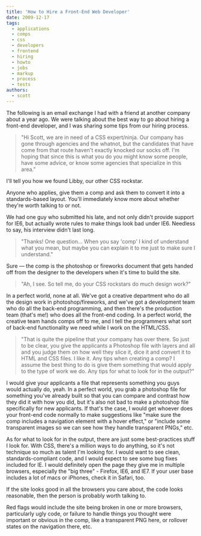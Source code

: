```yaml
---
title: 'How to Hire a Front-End Web Developer'
date: 2009-12-17
tags:
  - applications
  - comps
  - css
  - developers
  - frontend
  - hiring
  - howto
  - jobs
  - markup
  - process
  - tests
authors:
  - scott
---
```


The following is an email exchange I had with a friend at another company about a year ago. We were talking about the best way to go about hiring a front-end developer, and I was sharing some tips from our hiring process.

> "Hi Scott, we are in need of a CSS expert/ninja. Our company has gone through agencies and the whatnot, but the candidates that have come from that route haven't exactly knocked our socks off. I'm hoping that since this is what you do you might know some people, have some advice, or know some agencies that specialize in this area."

I'll tell you how we found Libby, our other CSS rockstar.

Anyone who applies, give them a comp and ask them to convert it into a standards-based layout. You'll immediately know more about whether they're worth talking to or not.

We had one guy who submitted his late, and not only didn't provide support for IE6, but actually wrote rules to make things look bad under IE6. Needless to say, his interview didn't last long.

> "Thanks! One question... When you say 'comp' I kind of understand what you mean, but maybe you can explain it to me just to make sure I understand."

Sure — the comp is the photoshop or fireworks document that gets handed off from the designer to the developers when it's time to build the site.

> "Ah, I see. So tell me, do your CSS rockstars do much design work?"

In a perfect world, none at all. We've got a creative department who do all the design work in photoshop/fireworks, and we've got a development team who do all the back-end programming, and then there's the production team (that's me!) who does all the front-end coding. In a perfect world, the creative team hands comps off to me, and I tell the programmers what sort of back-end functionality we need while I work on the HTML/CSS.

> "That is quite the pipeline that your company has over there. So just to be clear, you give the applicants a Photoshop file with layers and all and you judge them on how well they slice it, dice it and convert it to HTML and CSS files. I like it. Any tips when creating a comp? I assume the best thing to do is give them something that would apply to the type of work we do. Any tips for what to look for in the output?"

I would give your applicants a file that represents something you guys would actually do, yeah. In a perfect world, you grab a photoshop file for something you've already built so that you can compare and contrast how they did it with how you did, but it's also not bad to make a photoshop file specifically for new applicants. If that's the case, I would get whoever does your front-end code normally to make suggestions like "make sure the comp includes a navigation element with a hover effect," or "include some transparent images so we can see how they handle transparent PNGs," etc.

As for what to look for in the output, there are just some best-practices stuff I look for. With CSS, there's a million ways to do anything, so it's not technique so much as talent I'm looking for. I would want to see clean, standards-compliant code, and I would expect to see some bug fixes included for IE. I would definitely open the page they give me in multiple browsers, especially the "big three" - Firefox, IE6, and IE7. If your user base includes a lot of macs or iPhones, check it in Safari, too.

If the site looks good in all the browsers you care about, the code looks reasonable, then the person is probably worth talking to.

Red flags would include the site being broken in one or more browsers, particularly ugly code, or failure to handle things you thought were important or obvious in the comp, like a transparent PNG here, or rollover states on the navigation there, etc.
